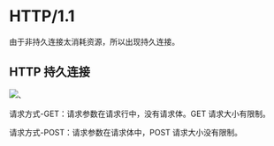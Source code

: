 # HTTP/1.1

由于非持久连接太消耗资源，所以出现持久连接。

## HTTP 持久连接

![](https://csnotes.oss-cn-beijing.aliyuncs.com/photos/HTTP%E6%8C%81%E4%B9%85%E8%BF%9E%E6%8E%A5.png)、

请求方式-GET：请求参数在请求行中，没有请求体。GET 请求大小有限制。

请求方式-POST：请求参数在请求体中，POST 请求大小没有限制。
